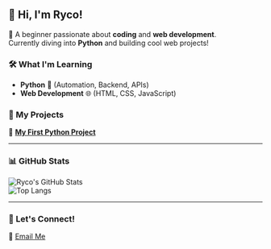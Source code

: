 ## 👋 Hi, I'm **Ryco**!  

🚀 A beginner passionate about **coding** and **web development**.  
Currently diving into **Python** and building cool web projects!  

### 🛠️ What I'm Learning  
- **Python** 🐍 (Automation, Backend, APIs)  
- **Web Development** 🌐 (HTML, CSS, JavaScript)  

### 🌟 My Projects  
🔗 [**My First Python Project**](https://github.com/rycoxdesu/my-first-python-project)  

---

### 📊 GitHub Stats  
![Ryco's GitHub Stats](https://github-readme-stats.vercel.app/api?username=rycoxdesu&show_icons=true&theme=tokyonight)  
![Top Langs](https://github-readme-stats.vercel.app/api/top-langs/?username=rycoxdesu&layout=compact&theme=tokyonight)  

---

### 💬 Let's Connect!  
📧 [Email Me](mailto:email@example.com)  
